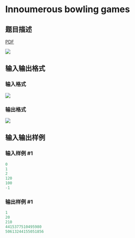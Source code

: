 # Innoumerous bowling games

## 题目描述

[problemUrl]: https://uva.onlinejudge.org/index.php?option=com_onlinejudge&Itemid=8&category=24&page=show_problem&problem=2179

[PDF](https://uva.onlinejudge.org/external/112/p11238.pdf)

![](https://cdn.luogu.com.cn/upload/vjudge_pic/UVA11238/f03dcd1138685e772ecfb1c5005468280dc148b0.png)

## 输入输出格式

### 输入格式

![](https://cdn.luogu.com.cn/upload/vjudge_pic/UVA11238/9a7da98433df5ff10922f304bc6ec5c04a5d8282.png)

### 输出格式

![](https://cdn.luogu.com.cn/upload/vjudge_pic/UVA11238/cec9da0ee076554588a6ab58bf3398267f495a5d.png)

## 输入输出样例

### 输入样例 #1

```cpp
0
1
2
120
100
-1
```


### 输出样例 #1

```cpp
1
20
210
4415377510495980
50613244155051856
```


